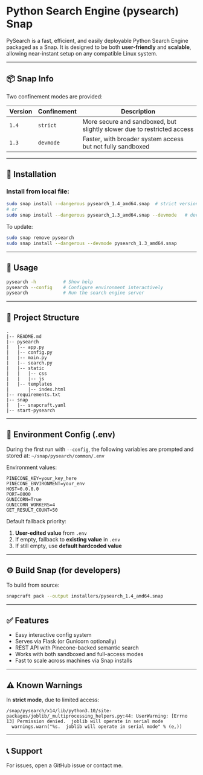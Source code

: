
# Python Search Engine (pysearch) Snap

PySearch is a fast, efficient, and easily deployable Python Search Engine packaged as a Snap. It is designed to be both **user-friendly** and **scalable**, allowing near-instant setup on any compatible Linux system.

---

## 📦 Snap Info

Two confinement modes are provided:

| Version | Confinement | Description                        |
|---------|-------------|------------------------------------|
| `1.4`   | `strict`     | More secure and sandboxed, but slightly slower due to restricted access |
| `1.3`   | `devmode`    | Faster, with broader system access but not fully sandboxed |

---

## 🔧 Installation

### Install from local file:
```bash
sudo snap install --dangerous pysearch_1.4_amd64.snap  # strict version
# or
sudo snap install --dangerous pysearch_1.3_amd64.snap --devmode   # devmode version
```

To update:
```bash
sudo snap remove pysearch
sudo snap install --dangerous --devmode pysearch_1.3_amd64.snap
```

---

## 🚀 Usage

```bash
pysearch -h          # Show help
pysearch --config    # Configure environment interactively
pysearch             # Run the search engine server
```

---

## 📁 Project Structure

```
.
|-- README.md
|-- pysearch
|   |-- app.py
|   |-- config.py
|   |-- main.py
|   |-- search.py
|   |-- static
|   |   |-- css
|   |   |-- js
|   |-- templates
|       |-- index.html
|-- requirements.txt
|-- snap
|   |-- snapcraft.yaml
|-- start-pysearch
```

---

## 🔐 Environment Config (.env)

During the first run with `--config`, the following variables are prompted and stored at: `~/snap/pysearch/common/.env`

Environment values:
```env
PINECONE_KEY=your_key_here
PINECONE_ENVIRONMENT=your_env
HOST=0.0.0.0
PORT=8000
GUNICORN=True
GUNICORN_WORKERS=4
GET_RESULT_COUNT=50
```

Default fallback priority:
1. **User-edited value** from `.env`
2. If empty, fallback to **existing value** in `.env`
3. If still empty, use **default hardcoded value**

---

## ⚙️ Build Snap (for developers)

To build from source:

```bash
snapcraft pack --output installers/pysearch_1.4_amd64.snap
```

---

## ✅ Features

- Easy interactive config system
- Serves via Flask (or Gunicorn optionally)
- REST API with Pinecone-backed semantic search
- Works with both sandboxed and full-access modes
- Fast to scale across machines via Snap installs

---

## ⚠️ Known Warnings

In **strict mode**, due to limited access:
```
/snap/pysearch/x14/lib/python3.10/site-packages/joblib/_multiprocessing_helpers.py:44: UserWarning: [Errno 13] Permission denied.  joblib will operate in serial mode
  warnings.warn("%s.  joblib will operate in serial mode" % (e,))
```

---

## 📞 Support

For issues, open a GitHub issue or contact me.
